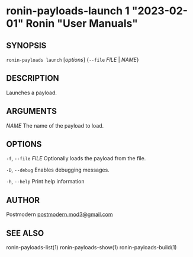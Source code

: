 # ronin-payloads-launch 1 "2023-02-01" Ronin "User Manuals"

## SYNOPSIS

`ronin-payloads launch` [*options*] {`--file` *FILE* \| *NAME*}

## DESCRIPTION

Launches a payload.

## ARGUMENTS

*NAME*
  The name of the payload to load.

## OPTIONS

`-f`, `--file` *FILE*
  Optionally loads the payload from the file.

`-D`, `--debug`
  Enables debugging messages.

`-h`, `--help`
  Print help information

## AUTHOR

Postmodern <postmodern.mod3@gmail.com>

## SEE ALSO

ronin-payloads-list(1) ronin-payloads-show(1) ronin-payloads-build(1)
